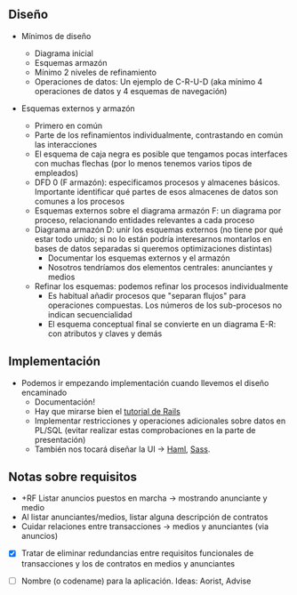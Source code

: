 
## Diseño

* Mínimos de diseño
    * Diagrama inicial
    * Esquemas armazón
    * Mínimo 2 niveles de refinamiento
    * Operaciones de datos: Un ejemplo de C-R-U-D (aka mínimo 4 operaciones de datos y 4 esquemas de navegación)

* Esquemas externos y armazón
    * Primero en común
    * Parte de los refinamientos individualmente, contrastando en común las interacciones
    * El esquema de caja negra es posible que tengamos pocas interfaces con muchas flechas (por lo menos tenemos varios tipos de empleados)
    * DFD 0 (F armazón): especificamos procesos y almacenes básicos. Importante identificar qué partes de esos almacenes de datos son comunes a los procesos
    * Esquemas externos sobre el diagrama armazón F: un diagrama por proceso, relacionando entidades relevantes a cada proceso
    * Diagrama armazón D: unir los esquemas externos (no tiene por qué estar todo unido; si no lo están podría interesarnos montarlos en bases de datos separadas si queremos optimizaciones distintas)
      * Documentar los esquemas externos y el armazón
      * Nosotros tendríamos dos elementos centrales: anunciantes y medios
    * Refinar los esquemas: podemos refinar los procesos individualmente
      * Es habitual añadir procesos que "separan flujos" para operaciones compuestas. Los números de los sub-procesos no indican secuencialidad
      * El esquema conceptual final se convierte en un diagrama E-R: con atributos y claves y demás

## Implementación

* Podemos ir empezando implementación cuando llevemos el diseño encaminado
    * Documentación!
    * Hay que mirarse bien el [tutorial de Rails](http://guides.rubyonrails.org/getting_started.html)
    * Implementar restricciones y operaciones adicionales sobre datos en PL/SQL (evitar realizar estas comprobaciones en la parte de presentación)
    * También nos tocará diseñar la UI &rarr; [Haml](http://haml.info), [Sass](http://sass-lang.com/).


## Notas sobre requisitos
* +RF Listar anuncios puestos en marcha -> mostrando anunciante y medio
* Al listar anunciantes/medios, listar alguna descripción de contratos
* Cuidar relaciones entre transacciones -> medios y anunciantes (via anuncios)
* [X] Tratar de eliminar redundancias entre requisitos funcionales de transacciones y los de 
contratos en medios y anunciantes

* [ ] Nombre (o codename) para la aplicación. Ideas: Aorist, Advise
